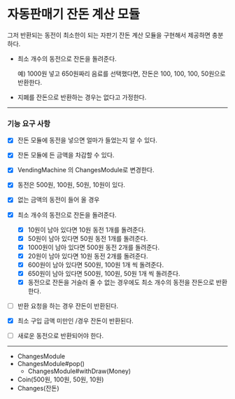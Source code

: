 # 자동판매기 잔돈 계산 모듈

그저 반환되는 동전이 최소한이 되는 자판기 잔돈 계산 모듈을 구현해서 제공하면 충분하다.

- 최소 개수의 동전으로 잔돈을 돌려준다.

  예) 1000원 넣고 650원짜리 음료를 선택했다면, 잔돈은 100, 100, 100, 50원으로 반환한다.

- 지폐를 잔돈으로 반환하는 경우는 없다고 가정한다.

--- 

### 기능 요구 사항

- [X] 잔돈 모듈에 동전을 넣으면 얼마가 들었는지 알 수 있다.
- [X] 잔돈 모듈에 든 금액을 차감할 수 있다.
- [X] VendingMachine 의 ChangesModule로 변경한다.
- [X] 동전은 500원, 100원, 50원, 10원이 있다.
- [X] 없는 금액의 동전이 들어 올 경우
- [X] 최소 개수의 동전으로 잔돈을 돌려준다.
    - [X] 10원이 남아 있다면 10원 동전 1개를 돌려준다.
    - [X] 50원이 남아 있다면 50원 동전 1개를 돌려준다.
    - [X] 1000원이 남아 있다면 500원 동전 2개를 돌려준다.
    - [X] 20원이 남아 있다면 10원 동전 2개를 돌려준다.
    - [X] 600원이 남아 있다면 500원, 100원 1개 씩 돌려준다.
    - [X] 650원이 남아 있다면 500원, 100원, 50원 1개 씩 돌려준다.
    - [X] 동전으로 잔돈을 거슬러 줄 수 없는 경우에도 최소 개수의 동전을 잔돈으로 반환한다.
- [ ] 반환 요청을 하는 경우 잔돈이 반환된다.
- [X] 최소 구입 금액 미만인 /경우 잔돈이 반환된다.


- [ ] 새로운 동전으로 반환되어야 한다. 

---

- ChangesModule
- ChangesModule#pop()
    - ChangesModule#withDraw(Money)
- Coin(500원, 100원, 50원, 10원)
- Changes(잔돈)